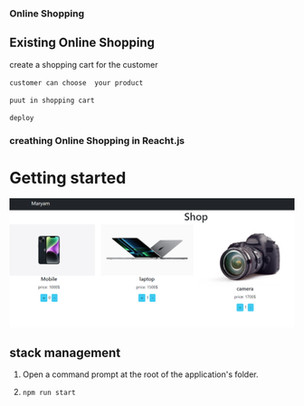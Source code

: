### Online Shopping



## Existing Online Shopping

create a shopping cart for the customer

`customer can choose  your product `

`puut in shopping cart`

`deploy`
### creathing Online Shopping in Reacht.js

# Getting started
![](img/online_shop.png)


## stack management

1. Open a command prompt at the root of the application's folder.

2. `npm run start`




